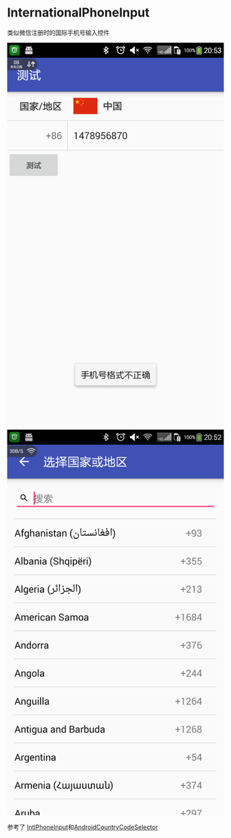 # InternationalPhoneInput
类似微信注册时的国际手机号输入控件

![image](https://github.com/yimingyu/InternationalPhoneInput/blob/master/ScreenShots/Screenshot_2016-09-10-20-53-15.png)
![image](https://github.com/yimingyu/InternationalPhoneInput/blob/master/ScreenShots/Screenshot_2016-09-10-20-52-29.png)


参考了 [IntlPhoneInput](https://github.com/AlmogBaku/IntlPhoneInput)和[AndroidCountryCodeSelector](https://github.com/junyuecao/AndroidCountryCodeSelector)





